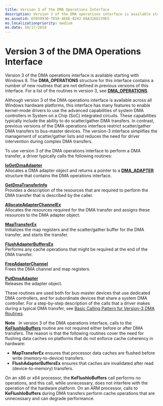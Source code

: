 ```yaml
---
title: Version 3 of the DMA Operations Interface
description: Version 3 of the DMA operations interface is available starting with Windows 8.
ms.assetid: EFB59930-7D58-4E6E-8242-66A326E239E5
ms.localizationpriority: medium
ms.date: 10/17/2018
---
```


# Version 3 of the DMA Operations Interface


Version 3 of the DMA operations interface is available starting with Windows 8. The **DMA\_OPERATIONS** structure for this interface contains a number of new routines that are not defined in previous versions of this interface. For a list of the routines in version 3, see [**DMA\_OPERATIONS**](https://docs.microsoft.com/windows-hardware/drivers/ddi/wdm/ns-wdm-_dma_operations).

Although version 3 of the DMA operations interface is available across all Windows hardware platforms, this interface has many features to enable kernel-mode drivers to use the advanced capabilities of system DMA controllers in System on a Chip (SoC) integrated circuits. These capabilities typically include the ability to do scatter/gather DMA transfers. In contrast, previous versions of the DMA operations interface restrict scatter/gather DMA transfers to bus-master devices. The version-3 interface simplifies the management of scatter/gather lists and reduces the need for driver intervention during complex DMA transfers.

To use version 3 of the DMA operations interface to perform a DMA transfer, a driver typically calls the following routines:

<a href="" id="iogetdmaadapter"></a>[**IoGetDmaAdapter**](https://docs.microsoft.com/windows-hardware/drivers/ddi/wdm/nf-wdm-iogetdmaadapter)  
Allocates a DMA adapter object and returns a pointer to a [**DMA\_ADAPTER**](https://docs.microsoft.com/windows-hardware/drivers/ddi/wdm/ns-wdm-_dma_adapter) structure that contains the DMA operations interface.

<a href="" id="getdmatransferinfo"></a>[**GetDmaTransferInfo**](https://docs.microsoft.com/windows-hardware/drivers/ddi/wdm/nc-wdm-pget_dma_transfer_info)  
Provides a description of the resources that are required to perform the DMA transfer that is described by the caller.

<a href="" id="allocateadapterchannelex"></a>[**AllocateAdapterChannelEx**](https://docs.microsoft.com/windows-hardware/drivers/ddi/wdm/nc-wdm-pallocate_adapter_channel_ex)  
Allocates the resources required for the DMA transfer and assigns these resources to the DMA adapter object.

<a href="" id="maptransferex"></a>[**MapTransferEx**](https://docs.microsoft.com/windows-hardware/drivers/ddi/wdm/nc-wdm-pmap_transfer_ex)  
Initializes the map registers and the scatter/gather buffer for the DMA transfer, and starts the transfer.

<a href="" id="flushadapterbuffersex"></a>[**FlushAdapterBuffersEx**](https://docs.microsoft.com/windows-hardware/drivers/ddi/wdm/nc-wdm-pflush_adapter_buffers_ex)  
Performs any cache operations that might be required at the end of the DMA transfer.

<a href="" id="freeadapterchannel"></a>[**FreeAdapterChannel**](https://docs.microsoft.com/windows-hardware/drivers/ddi/wdm/nc-wdm-pfree_adapter_channel)  
Frees the DMA channel and map registers.

<a href="" id="putdmaadapter"></a>[**PutDmaAdapter**](https://docs.microsoft.com/windows-hardware/drivers/ddi/wdm/nc-wdm-pput_dma_adapter)  
Releases the adapter object.

These routines are used both for bus-master devices that use dedicated DMA controllers, and for subordinate devices that share a system DMA controller. For a step-by-step description of the calls that a driver makes during a typical DMA transfer, see [Basic Calling Pattern for Version-3 DMA Routines](basic-calling-pattern-for-version-3-dma-routines.md).

**Note**  
In version 3 of the DMA operations interface, calls to the [**KeFlushIoBuffers**](https://docs.microsoft.com/windows-hardware/drivers/ddi/wdm/nf-wdm-keflushiobuffers) routine are not required either before or after DMA transfers. The reason is that the following routines cover the need for flushing data caches on platforms that do not enforce cache coherency in hardware:

-   **MapTransferEx** ensures that processor data caches are flushed before write (memory-to-device) transfers.
-   **FlushAdapterBuffersEx** ensures that caches are invalidated after read (device-to-memory) transfers.

On an x86 or x64 processor, the **KeFlushIoBuffers** call performs no operations, and this call, while unnecessary, does not interfere with the operation of the hardware platform. On an ARM processor, calls to **KeFlushIoBuffers** during DMA transfers perform cache operations that are unnecessary and can degrade performance.

 

 

 




